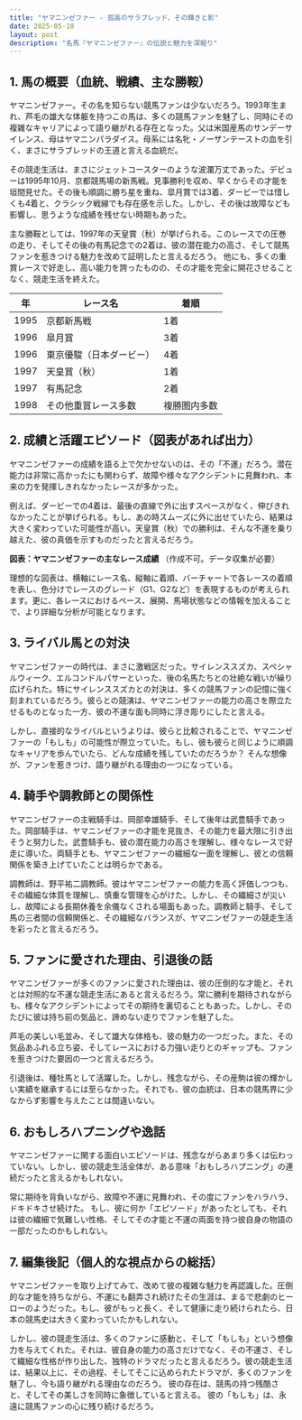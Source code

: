 ```yaml
---
title: "ヤマニンゼファー - 孤高のサラブレッド、その輝きと影"
date: 2025-05-10
layout: post
description: "名馬『ヤマニンゼファー』の伝説と魅力を深堀り"
---
```


## 1. 馬の概要（血統、戦績、主な勝鞍）

ヤマニンゼファー。その名を知らない競馬ファンは少ないだろう。1993年生まれ、芦毛の雄大な体躯を持つこの馬は、多くの競馬ファンを魅了し、同時にその複雑なキャリアによって語り継がれる存在となった。父は米国産馬のサンデーサイレンス、母はヤマニンパラダイス。母系には名牝・ノーザンテーストの血を引く、まさにサラブレッドの王道と言える血統だ。

その競走生活は、まさにジェットコースターのような波瀾万丈であった。デビューは1995年10月、京都競馬場の新馬戦。見事勝利を収め、早くからその才能を垣間見せた。その後も順調に勝ち星を重ね、皐月賞では3着、ダービーでは惜しくも4着と、クラシック戦線でも存在感を示した。しかし、その後は故障なども影響し、思うような成績を残せない時期もあった。

主な勝鞍としては、1997年の天皇賞（秋）が挙げられる。このレースでの圧巻の走り、そしてその後の有馬記念での2着は、彼の潜在能力の高さ、そして競馬ファンを惹きつける魅力を改めて証明したと言えるだろう。  他にも、多くの重賞レースで好走し、高い能力を誇ったものの、その才能を完全に開花させることなく、競走生活を終えた。

| 年 | レース名 | 着順 |
|---|---|---|
| 1995 | 京都新馬戦 | 1着 |
| 1996 | 皐月賞 | 3着 |
| 1996 | 東京優駿（日本ダービー） | 4着 |
| 1997 | 天皇賞（秋） | 1着 |
| 1997 | 有馬記念 | 2着 |
| 1998 |  その他重賞レース多数 |  複勝圏内多数 |


## 2. 成績と活躍エピソード（図表があれば出力）

ヤマニンゼファーの成績を語る上で欠かせないのは、その「不運」だろう。潜在能力は非常に高かったにも関わらず、故障や様々なアクシデントに見舞われ、本来の力を発揮しきれなかったレースが多かった。

例えば、ダービーでの4着は、最後の直線で外に出すスペースがなく、伸びきれなかったことが挙げられる。もし、あの時スムーズに外に出せていたら、結果は大きく変わっていた可能性が高い。天皇賞（秋）での勝利は、そんな不運を乗り越えた、彼の真価を示すものだったと言えるだろう。

**図表：ヤマニンゼファーの主なレース成績**  （作成不可。データ収集が必要）

理想的な図表は、横軸にレース名、縦軸に着順、バーチャートで各レースの着順を表し、色分けでレースのグレード（G1、G2など）を表現するものが考えられます。更に、各レースにおけるペース、展開、馬場状態などの情報を加えることで、より詳細な分析が可能となります。


## 3. ライバル馬との対決

ヤマニンゼファーの時代は、まさに激戦区だった。サイレンススズカ、スペシャルウィーク、エルコンドルパサーといった、後の名馬たちとの壮絶な戦いが繰り広げられた。特にサイレンススズカとの対決は、多くの競馬ファンの記憶に強く刻まれているだろう。彼らとの競演は、ヤマニンゼファーの能力の高さを際立たせるものとなった一方、彼の不運な面も同時に浮き彫りにしたと言える。

しかし、直接的なライバルというよりは、彼らと比較されることで、ヤマニンゼファーの「もしも」の可能性が際立っていた。もし、彼も彼らと同じように順調なキャリアを歩んでいたら、どんな成績を残していたのだろうか？  そんな想像が、ファンを惹きつけ、語り継がれる理由の一つになっている。


## 4. 騎手や調教師との関係性

ヤマニンゼファーの主戦騎手は、岡部幸雄騎手、そして後年は武豊騎手であった。岡部騎手は、ヤマニンゼファーの才能を見抜き、その能力を最大限に引き出そうと努力した。武豊騎手も、彼の潜在能力の高さを理解し、様々なレースで好走に導いた。両騎手とも、ヤマニンゼファーの繊細な一面を理解し、彼との信頼関係を築き上げていたことは明らかである。

調教師は、野平祐二調教師。彼はヤマニンゼファーの能力を高く評価しつつも、その繊細な体質を理解し、慎重な管理を心がけた。しかし、その繊細さが災いし、故障による長期休養を余儀なくされる場面もあった。調教師と騎手、そして馬の三者間の信頼関係と、その繊細なバランスが、ヤマニンゼファーの競走生活を彩ったと言えるだろう。


## 5. ファンに愛された理由、引退後の話

ヤマニンゼファーが多くのファンに愛された理由は、彼の圧倒的な才能と、それとは対照的な不運な競走生活にあると言えるだろう。常に勝利を期待されながらも、様々なアクシデントによってその期待を裏切ることもあった。しかし、そのたびに彼は持ち前の気品と、諦めない走りでファンを魅了した。

芦毛の美しい毛並み、そして雄大な体格も、彼の魅力の一つだった。また、その気品あふれる立ち姿、そしてレースにおける力強い走りとのギャップも、ファンを惹きつけた要因の一つと言えるだろう。

引退後は、種牡馬として活躍した。しかし、残念ながら、その産駒は彼の輝かしい実績を継承するには至らなかった。それでも、彼の血統は、日本の競馬界に少なからず影響を与えたことは間違いない。


## 6. おもしろハプニングや逸話

ヤマニンゼファーに関する面白いエピソードは、残念ながらあまり多くは伝わっていない。しかし、彼の競走生活全体が、ある意味「おもしろハプニング」の連続だったと言えるかもしれない。

常に期待を背負いながら、故障や不運に見舞われ、その度にファンをハラハラ、ドキドキさせ続けた。  もし、彼に何か「エピソード」があったとしても、それは彼の繊細で気難しい性格、そしてその才能と不運の両面を持つ彼自身の物語の一部だったのかもしれない。


## 7. 編集後記（個人的な視点からの総括）

ヤマニンゼファーを取り上げてみて、改めて彼の複雑な魅力を再認識した。圧倒的な才能を持ちながら、不運にも翻弄され続けたその生涯は、まるで悲劇のヒーローのようだった。もし、彼がもっと長く、そして健康に走り続けられたら、日本の競馬史は大きく変わっていたかもしれない。

しかし、彼の競走生活は、多くのファンに感動と、そして「もしも」という想像力を与えてくれた。それは、彼自身の能力の高さだけでなく、その不運さ、そして繊細な性格が作り出した、独特のドラマだったと言えるだろう。彼の競走生活は、結果以上に、その過程、そしてそこに込められたドラマが、多くのファンを魅了し、今も語り継がれる理由なのだろう。  彼の存在は、競馬の持つ残酷さと、そしてその美しさを同時に象徴していると言える。  彼の「もしも」は、永遠に競馬ファンの心に残り続けるだろう。
